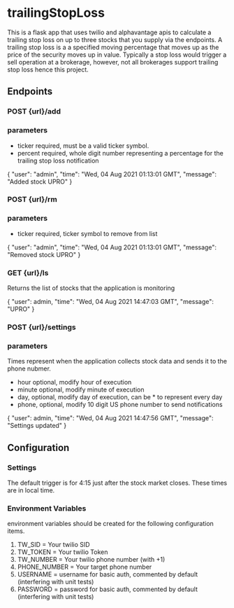 # trailingStopLoss

This is a flask app that uses twilio and alphavantage apis to calculate a trailing stop loss on up to three stocks that you supply via the endpoints. A trailing stop loss is a a specified moving percentage that moves up as the price of the security moves up in value. Typically a stop loss would trigger a sell operation at a brokerage, however, not all brokerages support trailing stop loss hence this project. 

## Endpoints

### POST {url}/add

### parameters

- ticker required, must be a valid ticker symbol. 
- percent required, whole digit number representing a percentage for the trailing stop loss notification

{
    "user": "admin",
    "time": "Wed, 04 Aug 2021 01:13:01 GMT",
    "message": "Added stock UPRO"
}

### POST {url}/rm

### parameters

- ticker required, ticker symbol to remove from list

{
    "user": "admin",
    "time": "Wed, 04 Aug 2021 01:13:01 GMT",
    "message": "Removed stock UPRO"
}

### GET {url}/ls

Returns the list of stocks that the application is monitoring

{
    "user": admin,
    "time": "Wed, 04 Aug 2021 14:47:03 GMT",
    "message": "UPRO"
}

### POST {url}/settings

### parameters

Times represent when the application collects stock data and sends it to the phone nubmer.

- hour optional, modify hour of execution
- minute optional, modify minute of execution
- day, optional, modify day of execution, can be * to represent every day
- phone, optional, modify 10 digit US phone number to send notifications

{
    "user": admin,
    "time": "Wed, 04 Aug 2021 14:47:56 GMT",
    "message": "Settings updated"
}

## Configuration

### Settings

The default trigger is for 4:15 just after the stock market closes. These times are in local time.

### Environment Variables

environment variables should be created for the following configuration items. 

1. TW_SID = Your twilio SID
2. TW_TOKEN = Your twilio Token
3. TW_NUMBER = Your twilio phone number (with +1)
4. PHONE_NUMBER = Your target phone number
5. USERNAME = username for basic auth, commented by default (interfering with unit tests)
6. PASSWORD = password for basic auth, commented by default (interfering with unit tests)

